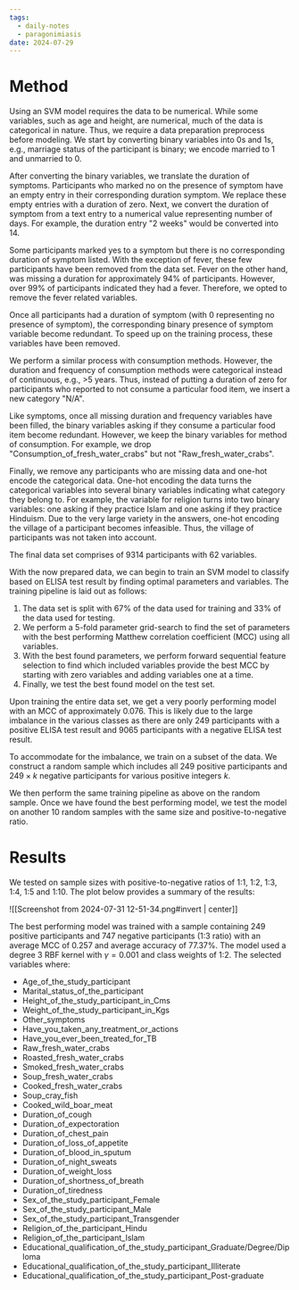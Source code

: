 ```yaml
---
tags:
  - daily-notes
  - paragonimiasis
date: 2024-07-29
---
```

# Method

Using an SVM model requires the data to be numerical. While some variables, such as age and height, are numerical, much of the data is categorical in nature. Thus, we require a data preparation preprocess before modeling. We start by converting binary variables into 0s and 1s, e.g., marriage status of the participant is binary; we encode married to 1 and unmarried to 0.

After converting the binary variables, we translate the duration of symptoms. Participants who marked no on the presence of symptom have an empty entry in their corresponding duration symptom. We replace these empty entries with a duration of zero. Next, we convert the duration of symptom from a text entry to a numerical value representing number of days. For example, the duration entry "2 weeks" would be converted into 14.

Some participants marked yes to a symptom but there is no corresponding duration of symptom listed. With the exception of fever, these few participants have been removed from the data set. Fever on the other hand, was missing a duration for approximately 94% of participants. However, over 99% of participants indicated they had a fever. Therefore, we opted to remove the fever related variables.

Once all participants had a duration of symptom (with 0 representing no presence of symptom), the corresponding binary presence of symptom variable become redundant. To speed up on the training process, these variables have been removed.

We perform a similar process with consumption methods. However, the duration and frequency of consumption methods were categorical instead of continuous, e.g., >5 years. Thus, instead of putting a duration of zero for participants who reported to not consume a particular food item, we insert a new category "N/A". 

Like symptoms, once all missing duration and frequency variables have been filled, the binary variables asking if they consume a particular food item become redundant. However, we keep the binary variables for method of consumption. For example, we drop "Consumption_of_fresh_water_crabs" but not "Raw_fresh_water_crabs".

Finally, we remove any participants who are missing data and one-hot encode the categorical data. One-hot encoding the data turns the categorical variables into several binary variables indicating what category they belong to. For example, the variable for religion turns into two binary variables: one asking if they practice Islam and one asking if they practice Hinduism. Due to the very large variety in the answers, one-hot encoding the village of a participant becomes infeasible. Thus, the village of participants was not taken into account.

The final data set comprises of 9314 participants with 62 variables.

With the now prepared data, we can begin to train an SVM model to classify based on ELISA test result by finding optimal parameters and variables. The training pipeline is laid out as follows:
1. The data set is split with 67% of the data used for training and 33% of the data used for testing.
2. We perform a 5-fold parameter grid-search to find the set of parameters with the best performing Matthew correlation coefficient (MCC) using all variables.
3. With the best found parameters, we perform forward sequential feature selection to find which included variables provide the best MCC by starting with zero variables and adding variables one at a time.
4. Finally, we test the best found model on the test set.

Upon training the entire data set, we get a very poorly performing model with an MCC of approximately 0.076. This is likely due to the large imbalance in the various classes as there are only 249 participants with a positive ELISA test result and 9065 participants with a negative ELISA test result.

To accommodate for the imbalance, we train on a subset of the data. We construct a random sample which includes all 249 positive participants and $249\times k$ negative participants for various positive integers $k$.

We then perform the same training pipeline as above on the random sample. Once we have found the best performing model, we test the model on another 10 random samples with the same size and positive-to-negative ratio.

# Results

We tested on sample sizes with positive-to-negative ratios of 1:1, 1:2, 1:3, 1:4, 1:5 and 1:10. The plot below provides a summary of the results:

![[Screenshot from 2024-07-31 12-51-34.png#invert | center]]

The best performing model was trained with a sample containing 249 positive participants and 747 negative participants (1:3 ratio) with an average MCC of 0.257 and average accuracy of 77.37%. The model used a degree 3 RBF kernel with $\gamma=0.001$ and class weights of 1:2. The selected variables where:
 - Age_of_the_study_participant
 - Marital_status_of_the_participant
 - Height_of_the_study_participant_in_Cms
 - Weight_of_the_study_participant_in_Kgs
 - Other_symptoms
 - Have_you_taken_any_treatment_or_actions
 - Have_you_ever_been_treated_for_TB
 - Raw_fresh_water_crabs
 - Roasted_fresh_water_crabs
 - Smoked_fresh_water_crabs
 - Soup_fresh_water_crabs
 - Cooked_fresh_water_crabs
 - Soup_cray_fish
 - Cooked_wild_boar_meat
 - Duration_of_cough
 - Duration_of_expectoration
 - Duration_of_chest_pain
 - Duration_of_loss_of_appetite
 - Duration_of_blood_in_sputum
 - Duration_of_night_sweats
 - Duration_of_weight_loss
 - Duration_of_shortness_of_breath
 - Duration_of_tiredness
 - Sex_of_the_study_participant_Female
 - Sex_of_the_study_participant_Male
 - Sex_of_the_study_participant_Transgender
 - Religion_of_the_participant_Hindu
 - Religion_of_the_participant_Islam
 - Educational_qualification_of_the_study_participant_Graduate/Degree/Diploma
 - Educational_qualification_of_the_study_participant_Illiterate
 - Educational_qualification_of_the_study_participant_Post-graduate



